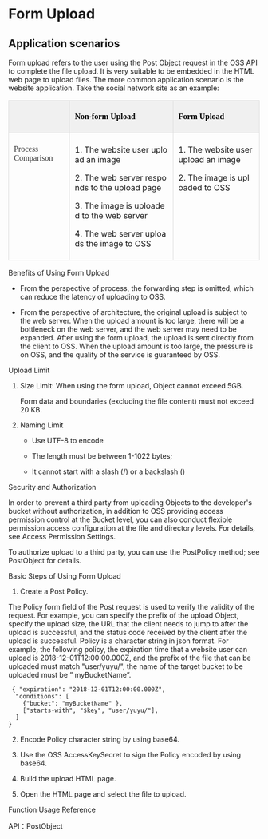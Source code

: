 # Form Upload
## Application scenarios

 Form upload refers to the user using the Post Object request in the OSS API to complete the file upload. It is very suitable to be embedded in the HTML web page to upload files. The more common application scenario is the website application. Take the social network site as an example:



<table>
    <thead>
        <tr class="firstRow">
            <td valign="top" style="border:solid #DDDDDD 1px;background:#F0F0F0;padding:7px 15px 7px 10px"></td>
            <td valign="top" style="border:solid #DDDDDD 1px;border-left:none;background:#F0F0F0;padding:7px 15px 7px 10px">
                <p>
                    <strong><span style="font-family:宋体;color:black">Non-form Upload</span></strong>
                </p>
            </td>
            <td valign="top" style="border:solid #DDDDDD 1px;border-left:none;background:#F0F0F0;padding:7px 15px 7px 10px">
                <p>
                    <strong><span style="font-family:宋体;color:black">Form Upload</span></strong>
                </p>
            </td>
        </tr>
    </thead>
    <tbody>
        <tr>
            <td valign="top" style="border:solid #DDDDDD 1px;border-top:none;padding:7px 10px 7px 10px">
                <p>
                    <span style="font-family:宋体;color:#333333">Process Comparison</span>
                </p>
            </td>
            <td valign="top" style="border-top: none; border-left: none; border-bottom: 1px solid rgb(221, 221, 221); border-right: 1px solid rgb(221, 221, 221); padding: 7px 10px; word-break: break-all;">
                <p>
                    1.&nbsp;The website user upload an image
                </p>
                <p>
                    2.&nbsp;The web server responds to the upload page
                </p>
                <p>
                    3.&nbsp;The image is uploaded to the web server
                </p>
                <p>
                    4. The web server uploads the image to OSS
                </p>
            </td>
            <td valign="top" style="border-top: none; border-left: none; border-bottom: 1px solid rgb(221, 221, 221); border-right: 1px solid rgb(221, 221, 221); padding: 7px 10px; word-break: break-all;">
                <p>
                    1.&nbsp;The website user upload an image
                </p>
                <p>
                    2. The image is uploaded to OSS
                </p>
            </td>
        </tr>
    </tbody>
</table>

 

Benefits of Using Form Upload

+ From the perspective of process, the forwarding step is omitted, which can reduce the latency of uploading to OSS.

+ From the perspective of architecture, the original upload is subject to the web server. When the upload amount is too large, there will be a bottleneck on the web server, and the web server may need to be expanded. After using the form upload, the upload is sent directly from the client to OSS. When the upload amount is too large, the pressure is on OSS, and the quality of the service is guaranteed by OSS.

Upload Limit

1. Size Limit: When using the form upload, Object cannot exceed 5GB.

   Form data and boundaries (excluding the file content) must not exceed 20 KB.
2. Naming Limit

   + Use UTF-8 to encode

   + The length must be between 1-1022 bytes;

   + It cannot start with a slash (/) or a backslash (\)

 

Security and Authorization

In order to prevent a third party from uploading Objects to the developer's bucket without authorization, in addition to OSS providing access permission control at the Bucket level, you can also conduct flexible permission access configuration at the file and directory levels. For details, see Access Permission Settings.

To authorize upload to a third party, you can use the PostPolicy method; see PostObject for details.

 

Basic Steps of Using Form Upload

1. Create a Post Policy.

The Policy form field of the Post request is used to verify the validity of the request. For example, you can specify the prefix of the upload Object, specify the upload size, the URL that the client needs to jump to after the upload is successful, and the status code received by the client after the upload is successful. Policy is a character string in json format. For example, the following policy, the expiration time that a website user can upload is 2018-12-01T12:00:00.000Z, and the prefix of the file that can be uploaded must match "user/yuyu/", the name of the target bucket to be uploaded must be ” myBucketName”.
```
 { "expiration": "2018-12-01T12:00:00.000Z",
  "conditions": [
    {"bucket": "myBucketName" },
    ["starts-with", "$key", "user/yuyu/"],
  ]
}
```
2. Encode Policy character string by using base64.

3. Use the OSS AccessKeySecret to sign the Policy encoded by using base64.

4. Build the upload HTML page.

5. Open the HTML page and select the file to upload.



Function Usage Reference

API：PostObject


